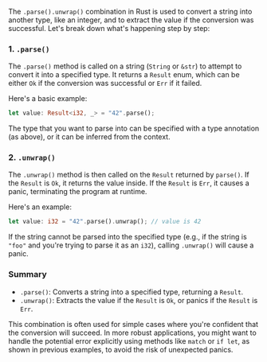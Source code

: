The `.parse().unwrap()` combination in Rust is used to convert a string into another type, like an integer, and to extract the value if the conversion was successful. Let's break down what's happening step by step:

### 1. `.parse()`

The `.parse()` method is called on a string (`String` or `&str`) to attempt to convert it into a specified type. It returns a `Result` enum, which can be either `Ok` if the conversion was successful or `Err` if it failed.

Here's a basic example:

```rust
let value: Result<i32, _> = "42".parse();
```

The type that you want to parse into can be specified with a type annotation (as above), or it can be inferred from the context.

### 2. `.unwrap()`

The `.unwrap()` method is then called on the `Result` returned by `parse()`. If the `Result` is `Ok`, it returns the value inside. If the `Result` is `Err`, it causes a panic, terminating the program at runtime.

Here's an example:

```rust
let value: i32 = "42".parse().unwrap(); // value is 42
```

If the string cannot be parsed into the specified type (e.g., if the string is `"foo"` and you're trying to parse it as an `i32`), calling `.unwrap()` will cause a panic.

### Summary

- `.parse()`: Converts a string into a specified type, returning a `Result`.
- `.unwrap()`: Extracts the value if the `Result` is `Ok`, or panics if the `Result` is `Err`.

This combination is often used for simple cases where you're confident that the conversion will succeed. In more robust applications, you might want to handle the potential error explicitly using methods like `match` or `if let`, as shown in previous examples, to avoid the risk of unexpected panics.